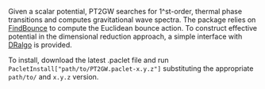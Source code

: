 Given a scalar potential, PT2GW searches for 1^st-order, thermal phase transitions and computes gravitational wave spectra.
The package relies on [FindBounce](https://github.com/vguada/FindBounce) to compute the Euclidean bounce action.
To construct effective potential in the dimensional reduction approach, a simple interface with [DRalgo](https://github.com/DR-algo/DRalgo) is provided.

To install, download the latest .paclet file and run
`PacletInstall["path/to/PT2GW.paclet-x.y.z"]`
substituting the appropriate `path/to/` and `x.y.z` version.

